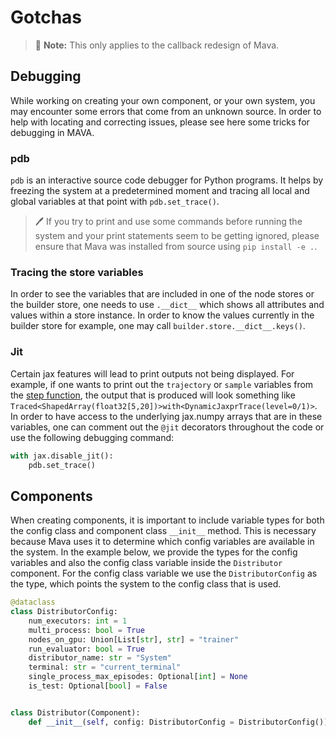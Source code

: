 # Gotchas

> 🚧 **Note:** This only applies to the callback redesign of Mava.

## Debugging
While working on creating your own component, or your own system, you may encounter some errors that come from an unknown source. In order to help with locating and correcting issues, please see here some tricks for debugging in MAVA.

### pdb
`pdb` is an interactive source code debugger for Python programs. It helps by freezing the system at a predetermined moment and tracing all local and global variables at that point with `pdb.set_trace()`.

> 🖊️ If you try to print and use some commands before running the system and your print statements seem to be getting ignored, please ensure that Mava was installed from source using `pip install -e .`.

### Tracing the store variables
In order to see the variables that are included in one of the node stores or the builder store, one needs to use `.__dict__` which shows all attributes and values within a store instance. In order to know the values currently in the builder store for example, one may call `builder.store.__dict__.keys()`.

### Jit
Certain jax features will lead to print outputs not being displayed. For example, if one wants to print out the `trajectory` or `sample` variables from the [step function](https://github.com/instadeepai/Mava/blob/7b11a082ba790e1b2c2f0acd633ff605fffbe768/mava/components/jax/training/step.py), the output that is produced will look something like `Traced<ShapedArray(float32[5,20])>with<DynamicJaxprTrace(level=0/1)>`.
In order to have access to the underlying jax.numpy arrays that are in these variables, one can comment out the `@jit` decorators throughout the code or use the following debugging command:
```python
with jax.disable_jit():
    pdb.set_trace()
```

## Components
When creating components, it is important to include variable types for both the config class and component class `__init__` method. This is necessary because Mava uses it to determine which config variables are available in the system. In the example below, we provide the types for the config variables and also the config class variable inside the `Distributor` component. For the config class variable we use the `DistributorConfig` as the type, which points the system to the config class that is used.

```python
@dataclass
class DistributorConfig:
    num_executors: int = 1
    multi_process: bool = True
    nodes_on_gpu: Union[List[str], str] = "trainer"
    run_evaluator: bool = True
    distributor_name: str = "System"
    terminal: str = "current_terminal"
    single_process_max_episodes: Optional[int] = None
    is_test: Optional[bool] = False


class Distributor(Component):
    def __init__(self, config: DistributorConfig = DistributorConfig()):
```
